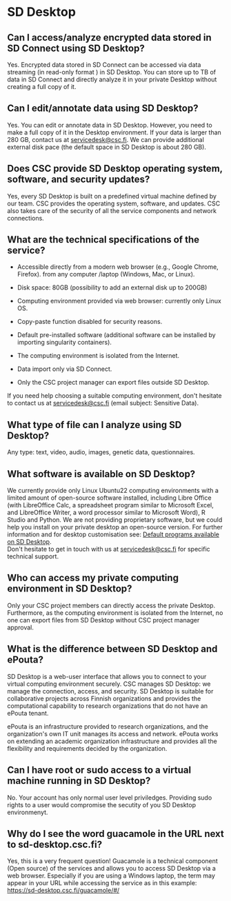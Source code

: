 # SD Desktop 

## Can I access/analyze encrypted data stored in SD Connect using SD Desktop?
Yes. Encrypted data stored in SD Connect can be accessed via data streaming (in read-only format ) in SD Desktop. You can store up to TB of data in SD Connect and directly analyze it in your private Desktop without creating a full copy of it. 

## Can I edit/annotate data using SD Desktop?
Yes. You can edit or annotate data in SD Desktop. However, you need to make a full copy of it in the Desktop environment. If your data is larger than  280 GB, contact us at servicedesk@csc.fi. We can provide additional external disk pace (the default space in SD Desktop is about 280 GB). 

## Does CSC provide SD Desktop operating system, software, and security updates?
Yes, every SD Desktop is built on a predefined virtual machine defined by our team. CSC provides the operating system, software, and updates. CSC also takes care of the security of all the service components and network connections.

## What are the technical specifications of the service?

* Accessible directly from a modern web browser (e.g., Google Chrome, Firefox). from any computer /laptop (Windows, Mac, or Linux).

* Disk space: 80GB (possibility to add an external disk up to 200GB)

* Computing environment provided via web browser: currently only Linux OS.

* Copy-paste function disabled for security reasons.

* Default pre-installed software (additional software can be installed by importing singularity containers).

* The computing environment is isolated from the Internet.

* Data import only via SD Connect.

* Only the CSC project manager can export files outside SD Desktop.

If you need help choosing a suitable computing environment, don't hesitate to contact us at servicedesk@csc.fi (email subject: Sensitive Data). 

## What type of file can I analyze using SD Desktop?
Any type: text, video, audio, images, genetic data, questionnaires.

## What software is available on SD Desktop?

We currently provide only Linux Ubuntu22 computing environments with a limited amount of open-source software installed, including Libre Office (with LibreOffice Calc, a spreadsheet program similar to Microsoft Excel, and LibreOffice Writer,  a word processor similar to Microsoft Word), R Studio and Python. We are not providing proprietary software, but we could help you install on your private desktop an open-source version. 
For further information and for desktop customisation see: [Default programs available on SD Desktop](../../data/sensitive-data/sd-desktop-software.md).  
Don't hesitate to get in touch with us at servicedesk@csc.fi for specific technical support.

## Who can access my private computing environment in SD Desktop?
Only your CSC project members can directly access the private Desktop. Furthermore, as the computing environment is isolated from the Internet, no one can export files from SD Desktop without CSC project manager approval. 

## What is the difference between SD Desktop and ePouta?
SD Desktop is a web-user interface that allows you to connect to your virtual computing environment securely. CSC manages SD Desktop: we manage the connection, access, and security. 
SD Desktop is suitable for collaborative projects across Finnish organizations and provides the computational capability to research organizations that do not have an ePouta tenant. 

ePouta is an infrastructure provided to research organizations, and the organization's own IT unit manages its access and network. ePouta works on extending an academic organization infrastructure and provides all the flexibility and requirements decided by the organization. 

## Can I have root or sudo access to a virtual machine running in SD Desktop?
No. Your account has only normal user level priviledges. Providing sudo rights to a user would compromise the secutity of you SD Desktop environmenyt. 

## Why do I see the word guacamole in the URL next to sd-desktop.csc.fi?
Yes, this is a very frequent question! Guacamole is a technical component (Open source)  of the services and allows you to access SD Desktop via a web browser. Especially if you are using a Windows laptop, the term may appear in your URL while accessing the service as in this example: https://sd-desktop.csc.fi/guacamole/#/


   



